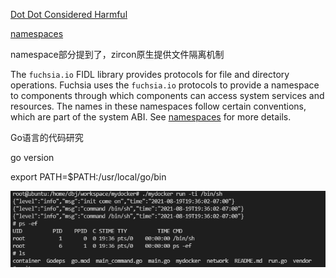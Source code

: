 [Dot Dot Considered Harmful](https://fuchsia.googlesource.com/docs/+/d4f9b980f18fc6722b06abb693240b29abbbc9fc/dotdot.md)

[namespaces](https://fuchsia.dev/fuchsia-src/concepts/process/namespaces)

namespace部分提到了，zircon原生提供文件隔离机制



The `fuchsia.io` FIDL library provides protocols for file and directory operations. Fuchsia uses the `fuchsia.io` protocols to provide a namespace to components through which components can access system services and resources. The names in these namespaces follow certain conventions, which are part of the system ABI. See [namespaces](https://fuchsia.dev/docs/concepts/process/namespaces) for more details.







Go语言的代码研究

go version

export PATH=$PATH:/usr/local/go/bin

![image-20210820105418170](container.assets/image-20210820105418170.png)









